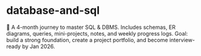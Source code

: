 # database-and-sql
🚀 A 4-month journey to master SQL &amp; DBMS. Includes schemas, ER diagrams, queries, mini-projects, notes, and weekly progress logs. Goal: build a strong foundation, create a project portfolio, and become interview-ready by Jan 2026.
